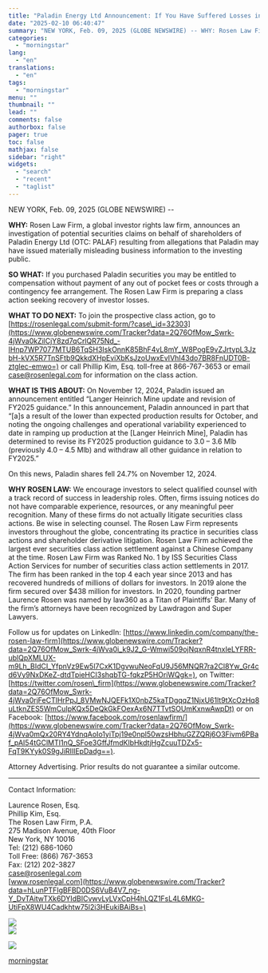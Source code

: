 ```yaml
---
title: "Paladin Energy Ltd Announcement: If You Have Suffered Losses in Paladin Energy Ltd (OTC: PALAF), You Are Encouraged to Contact The Rosen Law Firm About Your Rights"
date: "2025-02-10 06:40:47"
summary: "NEW YORK, Feb. 09, 2025 (GLOBE NEWSWIRE) -- WHY: Rosen Law Firm, a global investor rights law firm, announces an investigation of potential securities claims on behalf of shareholders of Paladin Energy Ltd (OTC: PALAF) resulting from allegations that Paladin may have issued materially misleading business information to the investing..."
categories:
  - "morningstar"
lang:
  - "en"
translations:
  - "en"
tags:
  - "morningstar"
menu: ""
thumbnail: ""
lead: ""
comments: false
authorbox: false
pager: true
toc: false
mathjax: false
sidebar: "right"
widgets:
  - "search"
  - "recent"
  - "taglist"
---
```


NEW YORK, Feb. 09, 2025 (GLOBE NEWSWIRE) --

**WHY:** Rosen Law Firm, a global investor rights law firm, announces an investigation of potential securities claims on behalf of shareholders of Paladin Energy Ltd (OTC: PALAF) resulting from allegations that Paladin may have issued materially misleading business information to the investing public.

**SO WHAT:** If you purchased Paladin securities you may be entitled to compensation without payment of any out of pocket fees or costs through a contingency fee arrangement. The Rosen Law Firm is preparing a class action seeking recovery of investor losses.

**WHAT TO DO NEXT:** To join the prospective class action, go to [https://rosenlegal.com/submit-form/?case\_id=32303](https://www.globenewswire.com/Tracker?data=2Q76OfMow_Swrk-4jWva0kZilCjY8zd7qCrlQR75Nd_-IHnp7WP7077MTUB6TqSH3IskOnnK85BhF4vL8mY_W8PogE9vZJrtypL3JzbH-kVX5R7TnSFtb9QkkdXHpEviXbKsJzoUwxEvIVhI43do7BR8FnUDT0B-ztglec-emwo=) or call Phillip Kim, Esq. toll-free at 866-767-3653 or email [case@rosenlegal.com](https://www.globenewswire.com/Tracker?data=cKMQ8HJnyJ4JSejU1fZHJ441P3Tfei3YYhxpsM4Kpmi01JYLUtTg4U1ldvSJoYwkWY74y5x36moPNhYdwh7EFKvZTwLyFDSkz8mYiZbgdgE=) for information on the class action.

**WHAT IS THIS ABOUT:** On November 12, 2024, Paladin issued an announcement entitled “Langer Heinrich Mine update and revision of FY2025 guidance.” In this announcement, Paladin announced in part that “[a]s a result of the lower than expected production results for October, and noting the ongoing challenges and operational variability experienced to date in ramping up production at the [Langer Heinrich Mine], Paladin has determined to revise its FY2025 production guidance to 3.0 – 3.6 Mlb (previously 4.0 – 4.5 Mlb) and withdraw all other guidance in relation to FY2025.”

On this news, Paladin shares fell 24.7% on November 12, 2024.

**WHY ROSEN LAW:** We encourage investors to select qualified counsel with a track record of success in leadership roles. Often, firms issuing notices do not have comparable experience, resources, or any meaningful peer recognition. Many of these firms do not actually litigate securities class actions. Be wise in selecting counsel. The Rosen Law Firm represents investors throughout the globe, concentrating its practice in securities class actions and shareholder derivative litigation. Rosen Law Firm achieved the largest ever securities class action settlement against a Chinese Company at the time. Rosen Law Firm was Ranked No. 1 by ISS Securities Class Action Services for number of securities class action settlements in 2017. The firm has been ranked in the top 4 each year since 2013 and has recovered hundreds of millions of dollars for investors. In 2019 alone the firm secured over $438 million for investors. In 2020, founding partner Laurence Rosen was named by law360 as a Titan of Plaintiffs’ Bar. Many of the firm’s attorneys have been recognized by Lawdragon and Super Lawyers.

Follow us for updates on LinkedIn: [https://www.linkedin.com/company/the-rosen-law-firm](https://www.globenewswire.com/Tracker?data=2Q76OfMow_Swrk-4jWva0i_k9J2_G-Wmwi509ojNqxnR4tnxIeLYFRR-ublQpXMLUX-m9Lh_BIdCI_YfpnVz9Ew5l7CxK1DgvwuNeoFqU9J56MNQR7ra2Cl8Yw_Gr4cd6Vy9NxDKeZ-dtdTpieHCI3shqbTG-fqkzP5HOriWQgk=), on Twitter: [https://twitter.com/rosen\_firm](https://www.globenewswire.com/Tracker?data=2Q76OfMow_Swrk-4jWva0rjFeCTlHrPpJ_8VMwNJQEFk1X0nbZ5kaTDgqqZ1NjxU61lt9tXcOzHq8uLtknZES5WmCuIpKQx5DeQkGkFOexAx6N7TTvtSOUmKxnwAwpDt) or on Facebook: [https://www.facebook.com/rosenlawfirm/](https://www.globenewswire.com/Tracker?data=2Q76OfMow_Swrk-4jWva0mQx20RY4YdnqAoIo1yiTpj19e0npl50wzsHbhuGZZQRj6O3Fivm6PBaf_pAI54tGClMTI1nQ_SFoe3GffJfmdKlbHkdtjHgZcuuTDZx5-FqT9KYyk0S9gJiRIlIEpDadg==).

Attorney Advertising. Prior results do not guarantee a similar outcome.

-------------------------------

Contact Information:

Laurence Rosen, Esq.  
Phillip Kim, Esq.  
The Rosen Law Firm, P.A.  
275 Madison Avenue, 40th Floor  
New York, NY 10016  
Tel: (212) 686-1060  
Toll Free: (866) 767-3653  
Fax: (212) 202-3827  
[case@rosenlegal.com](https://www.globenewswire.com/Tracker?data=cKMQ8HJnyJ4JSejU1fZHJ4T5xVC8jz-XsMK1oUAcjQ6y1m41cfV95kwLCu7_CToZaLzrk1JV8dJKJvb1mzdD_Z9ZTc_bBLbU0pXQbs_uflc=)  
[www.rosenlegal.com](https://www.globenewswire.com/Tracker?data=hLunPTFIgBFBD0DS6VuB4V7_ng-Y_DvTAitwTXk6DYIdBICvwvLyLVxCpH4hLQZ1FsL4L6MKG-UtiFpX8WU4Cadkhtw75l2i3HEukiBAiBs=)

 ![](https://www.globenewswire.com/newsroom/ti?nf=OTM1NTQzNCM2NzQyNjQ4IzIwMjA0MTE=)   
 ![](https://ml.globenewswire.com/media/MWNlMDU4YjEtYzI0Ni00ZmFmLWI3ODQtMjY1ZjFmYjJjMzYzLTEwMzE5ODM=/tiny/The-Rosen-Law-Firm-PA.png)

 [![](https://ml.globenewswire.com/media/745335af-3a3a-4fb5-84c0-fdedc9adf092/small/july-30-2021-rosen-logo-jpg.jpg)](https://www.globenewswire.com/NewsRoom/AttachmentNg/745335af-3a3a-4fb5-84c0-fdedc9adf092)

[morningstar](https://www.morningstar.com/news/globe-newswire/9355434/paladin-energy-ltd-announcement-if-you-have-suffered-losses-in-paladin-energy-ltd-otc-palaf-you-are-encouraged-to-contact-the-rosen-law-firm-about-your-rights)
